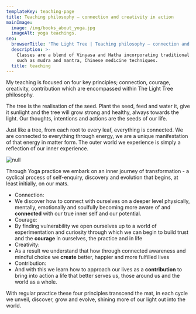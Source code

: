 ```yaml
---
templateKey: teaching-page
title: Teaching philosophy – connection and creativity in action
mainImage:
  image: /img/books_about_yoga.jpg
  imageAlt: yoga teachings.
seo:
  browserTitle: 'The Light Tree | Teaching philosophy – connection and creativity in action '
  description: >-
    Classes are a blend of Vinyasa and Hatha incorporating traditional practices
    such as mudra and mantra, Chinese medicine techniques.
  title: teaching
---
```

My teaching is focused on four key principles; connection, courage, creativity, contribution which are encompassed within The Light Tree philosophy.

The tree is the realisation of the seed. Plant the seed, feed and water it, give it sunlight and the tree will grow strong and healthy, always towards the light. Our thoughts, intentions and actions are the seeds of our life.

Just like a tree, from each root to every leaf, everything is connected. We are connected to everything through energy, we are a unique manifestation of that energy in matter form. The outer world we experience is simply a reflection of our inner experience.

![null](/img/the-4-c-s.png)

Through Yoga practice we embark on an inner journey of transformation - a cyclical process of self-enquiry, discovery and evolution that begins, at least initially, on our mats.  

* Connection: 
* We discover how to connect with ourselves on a deeper level physically, mentally, emotionally and soulfully becoming more aware of and **connected** with our true inner self and our potential.  
* Courage: 
* By finding vulnerability we open ourselves up to a world of experimentation and curiosity through which we can begin to build trust and the **courage** in ourselves, the practice and in life 
* Creativity: 
* As a result we understand that how through connected awareness and mindful choice we **create** better, happier and more fulfilled lives 
* Contribution: 
* And with this we learn how to approach our lives as a **contribution** to bring into action a life that better serves us, those around us and the world as a whole. 

With regular practice these four principles transcend the mat, in each cycle we unveil, discover, grow and evolve, shining more of our light out into the world.
